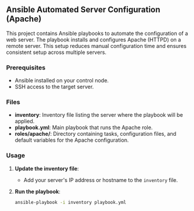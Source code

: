 ## Ansible Automated Server Configuration (Apache)

This project contains Ansible playbooks to automate the configuration of a web server. The playbook installs and configures Apache (HTTPD) on a remote server. This setup reduces manual configuration time and ensures consistent setup across multiple servers.

### Prerequisites

- Ansible installed on your control node.
- SSH access to the target server.

### Files

- **inventory**: Inventory file listing the server where the playbook will be applied.
- **playbook.yml**: Main playbook that runs the Apache role.
- **roles/apache/**: Directory containing tasks, configuration files, and default variables for the Apache configuration.

### Usage

1. **Update the inventory file**:
   - Add your server's IP address or hostname to the `inventory` file.

2. **Run the playbook**:
   ```bash
   ansible-playbook -i inventory playbook.yml
